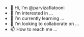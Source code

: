 - 👋 Hi, I’m @parvizaflatooni
- 👀 I’m interested in ...
- 🌱 I’m currently learning ...
- 💞️ I’m looking to collaborate on ...
- 📫 How to reach me ...

<!---
ParvizAf/ParvizAf is a ✨ special ✨ repository because its `README.md` (this file) appears on your GitHub profile.
You can click the Preview link to take a look at your changes.
--->
